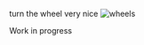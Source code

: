 turn the wheel very nice
![wheels](https://github.com/user-attachments/assets/fa5a54cf-584f-47a1-bbb3-bbe9f865fb0a)


Work in progress
